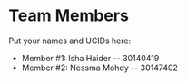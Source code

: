 # Team Members

Put your names and UCIDs here:

- Member #1: Isha Haider -- 30140419
- Member #2: Nessma Mohdy -- 30147402
